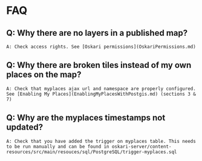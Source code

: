 # FAQ

##  Q: Why there are no layers in a published map?
	A: Check access rights. See [Oskari permissions](OskariPermissions.md)

##  Q: Why there are broken tiles instead of my own places on the map?
	A: Check that myplaces ajax url and namespace are properly configured.  See [Enabling My Places](EnablingMyPlacesWithPostgis.md) (sections 3 & 7)

##  Q: Why are the myplaces timestamps not updated?
	A: Check that you have added the trigger on myplaces table. This needs to be run manually and can be found in oskari-server/content-resources/src/main/resouces/sql/PostgreSQL/trigger-myplaces.sql

